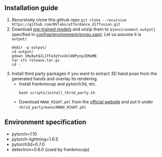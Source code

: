 ## Installation guide
1. Recursively clone this github repo `git clone --recursive https://github.com/NVlabs/affordance_diffusion.git`
1. Download [pre-trained models](https://drive.google.com/file/d/1Ny8wtQJL1TFa3qYsxUnl4BPynpJEMaMB/view?usp=sharing) and unzip them to `${environment.output}` specified in [configs/environment/grogu.yaml](configs/environment/grogu.yaml). Let us assume it is `output/`
    ```
    mkdir -p output/
    cd output/
    gdown 1Ny8wtQJL1TFa3qYsxUnl4BPynpJEMaMB
    tar xfz release.tar.gz
    cd - 
    ```
1. Install third party packages  if you want to extract 3D hand pose from the generated hands and overlay its rendering.
    - Install frankmocap and pytorch3d, etc. 
        ```
        bash scripts/install_thrid_party.sh
        ``` 
    - Download `MANO_RIGHT.pkl` from the [official website](https://mano.is.tue.mpg.de/) and put it under `thrid_party/mano/MANO_RIGHT.pkl`


## Environment specification
- pytorch=1.10
- pytorch-lightning=1.6.5
- pytorch3d=0.7.0
- detectron=0.6.0 (used by frankmocap)
